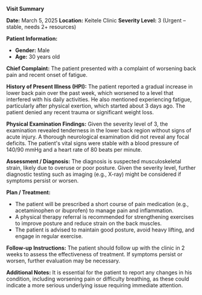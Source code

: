 **Visit Summary**

**Date:** March 5, 2025
**Location:** Keitele Clinic
**Severity Level:** 3 (Urgent – stable, needs 2+ resources)

**Patient Information:**
- **Gender:** Male
- **Age:** 30 years old

**Chief Complaint:**
The patient presented with a complaint of worsening back pain and recent onset of fatigue.

**History of Present Illness (HPI):**
The patient reported a gradual increase in lower back pain over the past week, which worsened to a level that interfered with his daily activities. He also mentioned experiencing fatigue, particularly after physical exertion, which started about 3 days ago. The patient denied any recent trauma or significant weight loss.

**Physical Examination Findings:**
Given the severity level of 3, the examination revealed tenderness in the lower back region without signs of acute injury. A thorough neurological examination did not reveal any focal deficits. The patient's vital signs were stable with a blood pressure of 140/90 mmHg and a heart rate of 80 beats per minute.

**Assessment / Diagnosis:**
The diagnosis is suspected musculoskeletal strain, likely due to overuse or poor posture. Given the severity level, further diagnostic testing such as imaging (e.g., X-ray) might be considered if symptoms persist or worsen.

**Plan / Treatment:**
- The patient will be prescribed a short course of pain medication (e.g., acetaminophen or ibuprofen) to manage pain and inflammation.
- A physical therapy referral is recommended for strengthening exercises to improve posture and reduce strain on the back muscles.
- The patient is advised to maintain good posture, avoid heavy lifting, and engage in regular exercise.

**Follow-up Instructions:**
The patient should follow up with the clinic in 2 weeks to assess the effectiveness of treatment. If symptoms persist or worsen, further evaluation may be necessary.

**Additional Notes:** It is essential for the patient to report any changes in his condition, including worsening pain or difficulty breathing, as these could indicate a more serious underlying issue requiring immediate attention.